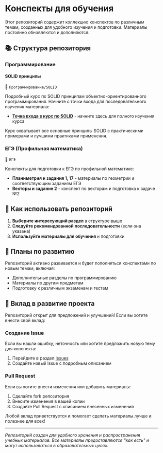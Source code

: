 # Конспекты для обучения

Этот репозиторий содержит коллекцию конспектов по различным темам, созданных для удобного изучения и подготовки. Материалы постоянно обновляются и дополняются.

## 📚 Структура репозитория

### Программирование

#### SOLID принципы
📁 `Программирование/SOLID`

Подробный курс по SOLID принципам объектно-ориентированного программирования. Начните с точки входа для последовательного изучения материала:

- **[Точка входа в курс по SOLID](Программирование/SOLID/00-solid.md)** - начните здесь для полного изучения курса

Курс охватывает все основные принципы SOLID с практическими примерами и лучшими практиками применения.

### ЕГЭ (Профильная математика)

📁 `ЕГЭ`

Конспекты для подготовки к ЕГЭ по профильной математике:

- **Планиметрия и задания 1, 17** - материалы по геометрии и соответствующим заданиям ЕГЭ
- **Векторы и задание 2** - конспект по векторам и подготовка к задаче №2

## 🚀 Как использовать репозиторий

1. **Выберите интересующий раздел** в структуре выше
2. **Следуйте рекомендованной последовательности** (если она указана)
3. **Используйте материалы для обучения** и подготовки

## 📝 Планы по развитию

Репозиторий активно развивается и будет пополняться конспектами по новым темам, включая:
- Дополнительные разделы по программированию
- Материалы по другим предметам
- Подготовку к различным экзаменам и тестам

## 🤝 Вклад в развитие проекта

Репозиторий открыт для предложений и улучшений! Если вы хотите внести свой вклад:

### Создание Issue
Если вы нашли ошибку, неточность или хотите предложить новую тему для конспекта:
1. Перейдите в раздел [Issues](https://github.com/mikhail-mori/conspects/issues)
2. Создайте новый Issue с подробным описанием

### Pull Request
Если вы хотите внести изменения или добавить материалы:
1. Сделайте fork репозитория
2. Внесите изменения в вашей копии
3. Создайте Pull Request с описанием внесенных изменений

Любой вклад приветствуется и помогает сделать материалы лучше и полезнее для всех!

---

*Репозиторий создан для удобного хранения и распространения учебных материалов. Все материалы предоставляются "как есть" и могут использоваться в образовательных целях.*